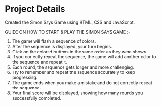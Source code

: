 # Project Details

Created the Simon Says Game using HTML, CSS and JavaScript.

GUIDE ON HOW TO START & PLAY THE SIMON SAYS GAME :-
1. The game will flash a sequence of colors.
2. After the sequence is displayed, your turn begins.
3. Click on the colored buttons in the same order as they were shown.
4. If you correctly repeat the sequence, the game will add another color to the sequence and repeat it.
5. Each round, the sequence gets longer and more challenging.
6. Try to remember and repeat the sequence accurately to keep progressing.
7. The game ends when you make a mistake and do not correctly repeat the sequence.
8. Your final score will be displayed, showing how many rounds you successfully completed.
